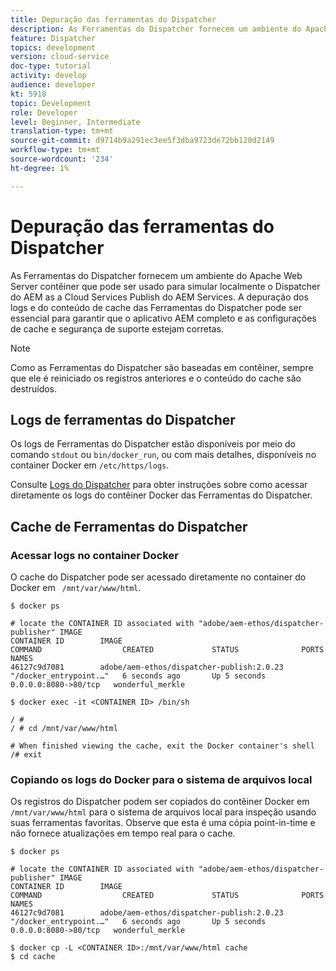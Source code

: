 ```yaml
---
title: Depuração das ferramentas do Dispatcher
description: As Ferramentas do Dispatcher fornecem um ambiente do Apache Web Server contêiner que pode ser usado para simular localmente o Dispatcher do AEM as a Cloud Services Publish do AEM Services. A depuração dos logs e do conteúdo de cache das Ferramentas do Dispatcher pode ser essencial para garantir que o aplicativo AEM completo e as configurações de cache e segurança de suporte estejam corretas.
feature: Dispatcher
topics: development
version: cloud-service
doc-type: tutorial
activity: develop
audience: developer
kt: 5918
topic: Development
role: Developer
level: Beginner, Intermediate
translation-type: tm+mt
source-git-commit: d9714b9a291ec3ee5f3dba9723de72bb120d2149
workflow-type: tm+mt
source-wordcount: '234'
ht-degree: 1%

---
```



# Depuração das ferramentas do Dispatcher

As Ferramentas do Dispatcher fornecem um ambiente do Apache Web Server contêiner que pode ser usado para simular localmente o Dispatcher do AEM as a Cloud Services Publish do AEM Services.
A depuração dos logs e do conteúdo de cache das Ferramentas do Dispatcher pode ser essencial para garantir que o aplicativo AEM completo e as configurações de cache e segurança de suporte estejam corretas.

>[!NOTE]
>
>Como as Ferramentas do Dispatcher são baseadas em contêiner, sempre que ele é reiniciado os registros anteriores e o conteúdo do cache são destruídos.

## Logs de ferramentas do Dispatcher

Os logs de Ferramentas do Dispatcher estão disponíveis por meio do comando `stdout` ou `bin/docker_run`, ou com mais detalhes, disponíveis no container Docker em `/etc/https/logs`.

Consulte [Logs do Dispatcher](./logs.md#dispatcher-logs) para obter instruções sobre como acessar diretamente os logs do contêiner Docker das Ferramentas do Dispatcher.

## Cache de Ferramentas do Dispatcher

### Acessar logs no container Docker

O cache do Dispatcher pode ser acessado diretamente no container do Docker em ` /mnt/var/www/html`.

```shell
$ docker ps

# locate the CONTAINER ID associated with "adobe/aem-ethos/dispatcher-publisher" IMAGE
CONTAINER ID        IMAGE                                       COMMAND                  CREATED             STATUS              PORTS                  NAMES
46127c9d7081        adobe/aem-ethos/dispatcher-publish:2.0.23   "/docker_entrypoint.…"   6 seconds ago       Up 5 seconds        0.0.0.0:8080->80/tcp   wonderful_merkle

$ docker exec -it <CONTAINER ID> /bin/sh

/ # 
/ # cd /mnt/var/www/html

# When finished viewing the cache, exit the Docker container's shell
/# exit
```

### Copiando os logs do Docker para o sistema de arquivos local

Os registros do Dispatcher podem ser copiados do contêiner Docker em `/mnt/var/www/html` para o sistema de arquivos local para inspeção usando suas ferramentas favoritas. Observe que esta é uma cópia point-in-time e não fornece atualizações em tempo real para o cache.

```shell
$ docker ps

# locate the CONTAINER ID associated with "adobe/aem-ethos/dispatcher-publisher" IMAGE
CONTAINER ID        IMAGE                                       COMMAND                  CREATED             STATUS              PORTS                  NAMES
46127c9d7081        adobe/aem-ethos/dispatcher-publish:2.0.23   "/docker_entrypoint.…"   6 seconds ago       Up 5 seconds        0.0.0.0:8080->80/tcp   wonderful_merkle

$ docker cp -L <CONTAINER ID>:/mnt/var/www/html cache 
$ cd cache
```

